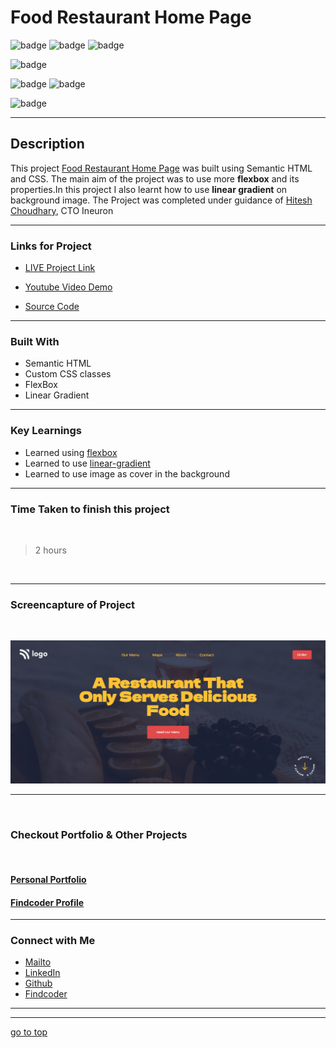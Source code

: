 # Food Restaurant Home Page


![badge](https://img.shields.io/badge/HTML%20-CSS-green)
![badge](https://img.shields.io/badge/Food%20Restaurant%20-Home%20Page-orange)
![badge](https://img.shields.io/badge/Ineuron%20-LCO-blue)

![badge](https://img.shields.io/badge/Full%20Stack%20JavaScript%20-Hitesh%20Choudhary-blue)

![badge](https://img.shields.io/badge/display:flex%20-bg--image:%20cover-lightgreen)
![badge](https://img.shields.io/badge/background%20image:%20linear%20gradient()-green)

![badge](https://img.shields.io/badge/Shubham%20Singh%20-grey)

***
## Description

This project [Food Restaurant Home Page]() was built using Semantic HTML and CSS. The main aim of the project was to use more **flexbox** and its properties.In this project I also learnt how to use **linear gradient** on background image. The Project was completed under guidance of [Hitesh Choudhary](https://github.com/hiteshchoudhary), CTO Ineuron

***

### Links for Project

* [LIVE Project Link]()

* [Youtube Video Demo]()

* [Source Code]()

***
### Built With 

* Semantic HTML
* Custom CSS classes
* FlexBox
* Linear Gradient

***

### Key Learnings

* Learned using [flexbox](https://developer.mozilla.org/en-US/docs/Web/CSS/flex)
* Learned to use [linear-gradient](https://developer.mozilla.org/en-US/docs/Web/CSS/gradient/linear-gradient)
* Learned to use image as cover in the background

***

### Time Taken to finish this project
<br>

>2 hours

<br>

***

### Screencapture of Project

<br>

![screenshot](./captures/screenshot.png)

***
<br>

### Checkout Portfolio & Other Projects
<br>

#### [Personal Portfolio]()


#### [Findcoder Profile]()
***

### Connect with Me
* [Mailto](mailto:shubhambhoj3@gmail.com)
* [LinkedIn]()
* [Github]()
* [Findcoder]()
***
***
[go to top](#food-restaurant-home-page)